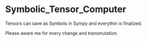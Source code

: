 # Symbolic_Tensor_Computer

Tensors can save as Symbols in Sympy and everythin is finalized. 

Please aware me for every change and transmutation.
